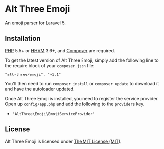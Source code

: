 # Alt Three Emoji

An emoji parser for Laravel 5.


## Installation

[PHP](https://php.net) 5.5+ or [HHVM](http://hhvm.com) 3.6+, and [Composer](https://getcomposer.org) are required.

To get the latest version of Alt Three Emoji, simply add the following line to the require block of your `composer.json` file:

```
"alt-three/emoji": "~1.1"
```

You'll then need to run `composer install` or `composer update` to download it and have the autoloader updated.

Once Alt Three Emoji is installed, you need to register the service provider. Open up `config/app.php` and add the following to the `providers` key.

* `'AltThree\Emoji\EmojiServiceProvider'`


## License

Alt Three Emoji is licensed under [The MIT License (MIT)](LICENSE).
